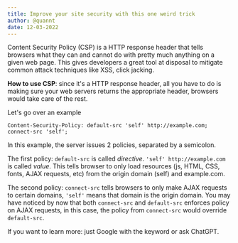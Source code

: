 ```yaml
---
title: Improve your site security with this one weird trick
author: @quannt
date: 12-03-2022
---
```


Content Security Policy (CSP) is a HTTP response header that tells browsers what they can and cannot do with pretty much anything on a given web page. This gives developers a great tool at disposal to mitigate common attack techniques like XSS, click jacking.

**How to use CSP**: since it's a HTTP response header, all you have to do is making sure your web servers returns the appropriate header, browsers would take care of the rest.

Let's go over an example

`Content-Security-Policy: default-src 'self' http://example.com; connect-src 'self';`

In this example, the server issues 2 policies, separated by a semicolon.

The first policy: `default-src` is called *directive*. `'self' http://example.com` is called *value*. This tells browser to only load resources (js, HTML, CSS, fonts, AJAX requests, etc) from the origin domain (self) and example.com.

The second policy:  `connect-src` tells browsers to only make AJAX requests to certain domains, `'self'` means that domain is the origin domain. You may have noticed by now that both `connect-src` and `default-src` enforces policy on AJAX requests, in this case, the policy from `connect-src` would override `default-src`.

If you want to learn more: just Google with the keyword or ask ChatGPT.
